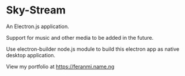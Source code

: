 # Sky-Stream

An Electron.js application.

Support for music and other media to be added in the future.

Use electron-builder node.js module to build this electron app as native desktop application.

View my portfolio at https://feranmi.name.ng
